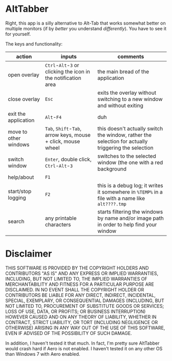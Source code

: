 AltTabber
=========

Right, this app is a silly alternative to Alt-Tab that works somewhat better on multiple monitors (if by *better* you understand *differently*). You have to see it for yourself.

The keys and functionality:

| action | inputs | comments |
|-----------|-----------|-----------------|
| open overlay | `Ctrl`-`Alt`-`3` or clicking the icon in the notification area | the main bread of the application |
| close overlay | `Esc` | exits the overlay without switching to a new window and without exiting |
| exit the application | `Alt`-`F4` | duh |
| move to other windows | `Tab`, `Shift`-`Tab`, arrow keys, mouse + click, mouse wheel | this doesn't actually switch the window, rather the selection for actually triggering the selection |
| switch window | `Enter`, double click, `Ctrl`-`Alt`-`3` | switches to the selected window (the one with a red background |
| help/about | `F1` | |
| start/stop logging | `F2` | this is a debug log; it writes it somewhere in `%TEMP%` in a  file with a name like `alt????.tmp` |
| search | any printable characters | starts filtering the windows by name and/or image path in order to help find your window |

Disclaimer
==========

THIS SOFTWARE IS PROVIDED BY THE COPYRIGHT HOLDERS AND CONTRIBUTORS "AS IS"
AND ANY EXPRESS OR IMPLIED WARRANTIES, INCLUDING, BUT NOT LIMITED TO, THE
IMPLIED WARRANTIES OF MERCHANTABILITY AND FITNESS FOR A PARTICULAR PURPOSE ARE
DISCLAIMED. IN NO EVENT SHALL THE COPYRIGHT HOLDER OR CONTRIBUTORS BE LIABLE
FOR ANY DIRECT, INDIRECT, INCIDENTAL, SPECIAL, EXEMPLARY, OR CONSEQUENTIAL
DAMAGES (INCLUDING, BUT NOT LIMITED TO, PROCUREMENT OF SUBSTITUTE GOODS OR
SERVICES; LOSS OF USE, DATA, OR PROFITS; OR BUSINESS INTERRUPTION) HOWEVER
CAUSED AND ON ANY THEORY OF LIABILITY, WHETHER IN CONTRACT, STRICT LIABILITY,
OR TORT (INCLUDING NEGLIGENCE OR OTHERWISE) ARISING IN ANY WAY OUT OF THE USE
OF THIS SOFTWARE, EVEN IF ADVISED OF THE POSSIBILITY OF SUCH DAMAGE.

In addition, I haven't tested it that much. In fact, I'm pretty sure AltTabber would crash hard if Aero is not enabled. I haven't tested it on any other OS than Windows 7 with Aero enabled.
